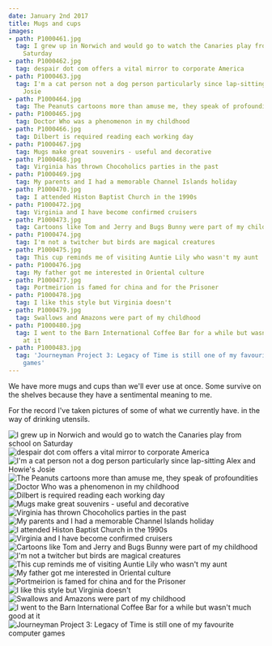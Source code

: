 ```yaml
---
date: January 2nd 2017
title: Mugs and cups
images:
- path: P1000461.jpg
  tag: I grew up in Norwich and would go to watch the Canaries play from school on
    Saturday
- path: P1000462.jpg
  tag: despair dot com offers a vital mirror to corporate America
- path: P1000463.jpg
  tag: I'm a cat person not a dog person particularly since lap-sitting Alex and Howie's
    Josie
- path: P1000464.jpg
  tag: The Peanuts cartoons more than amuse me, they speak of profoundities
- path: P1000465.jpg
  tag: Doctor Who was a phenomenon in my childhood
- path: P1000466.jpg
  tag: Dilbert is required reading each working day
- path: P1000467.jpg
  tag: Mugs make great souvenirs - useful and decorative
- path: P1000468.jpg
  tag: Virginia has thrown Chocoholics parties in the past
- path: P1000469.jpg
  tag: My parents and I had a memorable Channel Islands holiday
- path: P1000470.jpg
  tag: I attended Histon Baptist Church in the 1990s
- path: P1000472.jpg
  tag: Virginia and I have become confirmed cruisers
- path: P1000473.jpg
  tag: Cartoons like Tom and Jerry and Bugs Bunny were part of my childhood
- path: P1000474.jpg
  tag: I'm not a twitcher but birds are magical creatures
- path: P1000475.jpg
  tag: This cup reminds me of visiting Auntie Lily who wasn't my aunt
- path: P1000476.jpg
  tag: My father got me interested in Oriental culture
- path: P1000477.jpg
  tag: Portmeirion is famed for china and for the Prisoner
- path: P1000478.jpg
  tag: I like this style but Virginia doesn't
- path: P1000479.jpg
  tag: Swallows and Amazons were part of my childhood
- path: P1000480.jpg
  tag: I went to the Barn International Coffee Bar for a while but wasn't much good
    at it
- path: P1000483.jpg
  tag: 'Journeyman Project 3: Legacy of Time is still one of my favourite computer
    games'
---
```

We have more mugs and cups than we'll ever use at once. Some
survive on the shelves because they have a sentimental meaning to
me.

For the record I've taken pictures of some of what we currently have.
in the way of drinking utensils.

![I grew up in Norwich and would go to watch the Canaries play from school on Saturday](P1000461.jpg)
![despair dot com offers a vital mirror to corporate America](P1000462.jpg)
![I'm a cat person not a dog person particularly since lap-sitting Alex and Howie's Josie](P1000463.jpg)
![The Peanuts cartoons more than amuse me, they speak of profoundities](P1000464.jpg)
![Doctor Who was a phenomenon in my childhood](P1000465.jpg)
![Dilbert is required reading each working day](P1000466.jpg)
![Mugs make great souvenirs - useful and decorative](P1000467.jpg)
![Virginia has thrown Chocoholics parties in the past](P1000468.jpg)
![My parents and I had a memorable Channel Islands holiday](P1000469.jpg)
![I attended Histon Baptist Church in the 1990s](P1000470.jpg)
![Virginia and I have become confirmed cruisers](P1000472.jpg)
![Cartoons like Tom and Jerry and Bugs Bunny were part of my childhood](P1000473.jpg)
![I'm not a twitcher but birds are magical creatures](P1000474.jpg)
![This cup reminds me of visiting Auntie Lily who wasn't my aunt](P1000475.jpg)
![My father got me interested in Oriental culture](P1000476.jpg)
![Portmeirion is famed for china and for the Prisoner](P1000477.jpg)
![I like this style but Virginia doesn't](P1000478.jpg)
![Swallows and Amazons were part of my childhood](P1000479.jpg)
![I went to the Barn International Coffee Bar for a while but wasn't much good at it](P1000480.jpg)
![Journeyman Project 3: Legacy of Time is still one of my favourite computer games](P1000483.jpg)
